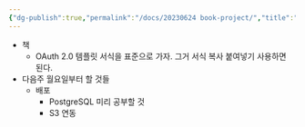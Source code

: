 ```yaml
---
{"dg-publish":true,"permalink":"/docs/20230624 book-project/","title":"20230624 book-project"}
---
```


- 책
	- OAuth 2.0 템플릿 서식을 표준으로 가자. 그거 서식 복사 붙여넣기 사용하면 된다.
- 다음주 월요일부터 할 것들
	- 배포
		- PostgreSQL 미리 공부할 것
		- S3 연동
